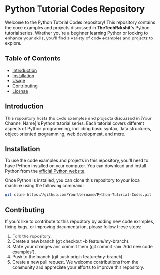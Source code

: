 # Python Tutorial Codes Repository

Welcome to the Python Tutorial Codes repository! This repository contains the code examples and projects discussed in **TheTechRakshit**'s Python tutorial series. Whether you're a beginner learning Python or looking to enhance your skills, you'll find a variety of code examples and projects to explore.

## Table of Contents

- [Introduction](#introduction)
- [Installation](#installation)
- [Usage](#usage)
- [Contributing](#contributing)
- [License](#license)

## Introduction

This repository hosts the code examples and projects discussed in [Your Channel Name]'s Python tutorial series. Each tutorial covers different aspects of Python programming, including basic syntax, data structures, object-oriented programming, web development, and more.

## Installation

To use the code examples and projects in this repository, you'll need to have Python installed on your computer. You can download and install Python from the [official Python website](https://www.python.org/).

Once Python is installed, you can clone this repository to your local machine using the following command:

```bash
git clone https://github.com/YourUsername/Python-Tutorial-Codes.git
```
## Contributing
If you'd like to contribute to this repository by adding new code examples, fixing bugs, or improving documentation, please follow these steps:

1. Fork the repository.
2. Create a new branch (git checkout -b feature/my-branch).
3. Make your changes and commit them (git commit -am 'Add new code examples').
4. Push to the branch (git push origin feature/my-branch).
5. Create a new pull request.
We welcome contributions from the community and appreciate your efforts to improve this repository.
